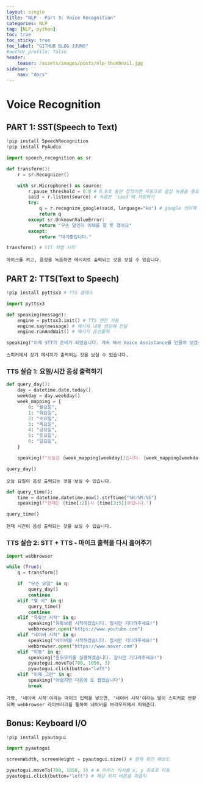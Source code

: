 ```yaml
---
layout: single
title: "NLP - Part 3: Voice Recognition"
categories: NLP
tag: [NLP, python]
toc: true
toc_sticky: true
toc_label: "GITHUB BLOG JJUNS"
#author_profile: false
header:
    teaser: /assets/images/posts/nlp-thumbnail.jpg
sidebar:
    nav: "docs"
---
```


# Voice Recognition
## PART 1: SST(Speech to Text)

```python
!pip install SpeechRecognition
!pip install PyAudio

import speech_recognition as sr
```

```python
def transform():
    r = sr.Recognizer()

    with sr.Microphone() as source:
        r.pause_threshold = 0.8 # 0.8초 동안 정적이면 자동으로 음성 녹음을 종료한다
        said = r.listen(source) # 녹음본 'said'에 저장하기
        try:
            q = r.recognize_google(said, language="ko") # google 언어팩 사용
            return q
        except sr.UnknownValueError:
            return "무슨 말인지 이해를 잘 못 했어요"
        except:
            return "대기중입니다."
```


```python
transform() # STT 작업 시작
```

    마이크를 켜고, 음성을 녹음하면 메시지로 출력되는 것을 보실 수 있습니다.

## PART 2: TTS(Text to Speech)

```python
!pip install pyttsx3 # TTS 클래스
```

```python
import pyttsx3

def speaking(message):
    engine = pyttsx3.init() # TTS 엔진 가동
    engine.say(message) # 메시지 내용 엔진에 전달
    engine.runAndWait() # 메시지 음성출력
```


```python
speaking("이제 STT가 준비가 되었습니다. 계속 해서 Voice Assistance를 만들어 보겠습니다.")
```

    스피커에서 상기 메시지가 출력되는 것을 보실 수 있습니다.


### TTS 실습 1: 요일/시간 음성 출력하기

```python
def query_day():
    day = datetime.date.today()
    weekday = day.weekday()
    week_mapping = {
        0: "월요일",
        1: "화요일",
        2: "수요일",
        3: "목요일",
        4: "금요일",
        5: "토요일",
        6: "일요일",
    }

    speaking(f"오늘은 {week_mapping[weekday]}입니다. {week_mapping[weekday]}에도 공부하느라 고생이시네요!" )
```


```python
query_day()
```

    오늘 요일이 음성 출력되는 것을 보실 수 있습니다.


```python
def query_time():
    time = datetime.datetime.now().strftime("%H:%M:%S")
    speaking(f"현재는 {time[:2]}시 {time[3:5]}분입니다.")
```


```python
query_time()
```

    현재 시간이 음성 출력되는 것을 보실 수 있습니다.


### TTS 실습 2: STT + TTS - 마이크 출력을 다시 읊어주기

```python
import webbrowser
```


```python
while (True):
    q = transform()

    if  "무슨 요일" in q:
        query_day()
        continue
    elif "몇 시" in q:
        query_time()
        continue 
    elif "유튜브 시작" in q:
        speaking("유튜브를 시작하겠습니다. 잠시만 기다려주세요!")
        webbrowser.open("https://www.youtube.com")
    elif "네이버 시작" in q:
        speaking("네이버를 시작하겠습니다. 잠시만 기다려주세요!")
        webbrowser.open("https://www.naver.com")
    elif "이동" in q:
        speaking("윈도우키를 실행하겠습니다. 잠시만 기다려주세요!")
        pyautogui.moveTo(700, 1050, 3)
        pyautogui.click(button="left")        
    elif "이제 그만" in q:
        speaking("아쉽지만 다음에 또 뵙겠습니다")
        break
```

    가령, '네이버 시작'이라는 마이크 입력을 넣으면, '네이버 시작'이라는 말이 스피커로 반향되며 webbrowser 라이브러리를 통하여 네이버를 브라우저에서 띄워준다.



## Bonus: Keyboard I/O

```python
!pip install pyautogui
```


```python
import pyautogui
```


```python
screenWidth, screenHeight = pyautogui.size() # 현재 화면 해상도

pyautogui.moveTo(700, 1050, 3) # # 마우스 커서를 x, y 좌표로 이동
pyautogui.click(button="left") # 해당 위치 버튼을 좌클릭
```